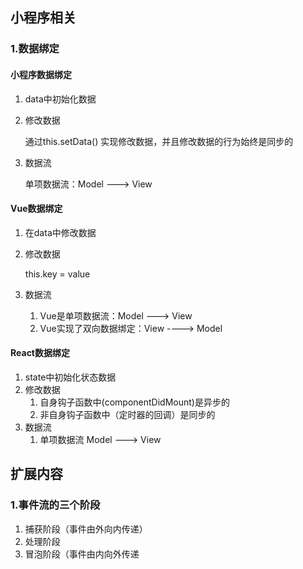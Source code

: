 ## 小程序相关

### 1.数据绑定

#### 小程序数据绑定

1. data中初始化数据

2. 修改数据

   通过this.setData() 实现修改数据，并且修改数据的行为始终是同步的

3. 数据流

   单项数据流：Model  --->  View

#### Vue数据绑定

1. 在data中修改数据

2. 修改数据

   this.key = value

3. 数据流

   1. Vue是单项数据流：Model  --->  View
   2. Vue实现了双向数据绑定：View ----> Model

#### React数据绑定

1. state中初始化状态数据
2. 修改数据
   1. 自身钩子函数中(componentDidMount)是异步的
   2. 非自身钩子函数中（定时器的回调）是同步的
3. 数据流
   1. 单项数据流  Model  --->  View



## 扩展内容

### 1.事件流的三个阶段

1. 捕获阶段（事件由外向内传递）
2. 处理阶段
3. 冒泡阶段（事件由内向外传递